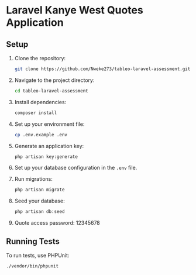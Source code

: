 # Laravel Kanye West Quotes Application

## Setup

1. Clone the repository:
    ```bash
    git clone https://github.com/Nweke273/tableo-laravel-assessment.git
    ```

2. Navigate to the project directory:
    ```bash
    cd tableo-laravel-assessment
    ```

3. Install dependencies:
    ```bash
    composer install
    ```

4. Set up your environment file:
    ```bash
    cp .env.example .env
    ```

5. Generate an application key:
    ```bash
    php artisan key:generate
    ```

6. Set up your database configuration in the `.env` file.

7. Run migrations:
    ```bash
    php artisan migrate
    ```

8. Seed your database:
    ```bash
    php artisan db:seed
    ```
8. Quote access password: 12345678

## Running Tests

To run tests, use PHPUnit:

```bash
./vendor/bin/phpunit
